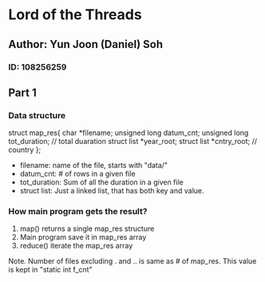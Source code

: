 # Lord of the Threads

## Author: Yun Joon (Daniel) Soh
### ID: 108256259

## Part 1

### Data structure
struct map_res{
	char *filename;
	unsigned long datum_cnt;
	unsigned long tot_duration; // total duaration
	struct list *year_root;
	struct list *cntry_root; // country
};

* filename: name of the file, starts with "data/"
* datum_cnt: # of rows in a given file
* tot_duration: Sum of all the duration in a given file
* struct list: Just a linked list, that has both key and value.

### How main program gets the result?

1. map() returns a single map_res structure
2. Main program save it in map_res array
3. reduce() iterate the map_res array

Note. Number of files excluding . and .. is same as # of map_res. This value is kept in "static int f_cnt"
